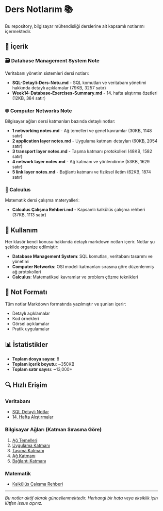 # Ders Notlarım 📚

Bu repository, bilgisayar mühendisliği derslerine ait kapsamlı notlarımı içermektedir.

## 📖 İçerik

### 🗃️ Database Management System Note
Veritabanı yönetim sistemleri dersi notları:
- **SQL-Detayli-Ders-Notu.md** - SQL komutları ve veritabanı yönetimi hakkında detaylı açıklamalar (79KB, 3257 satır)
- **Week14-Database-Exercises-Summary.md** - 14. hafta alıştırma özetleri (12KB, 384 satır)

### 🌐 Computer Networks Note  
Bilgisayar ağları dersi katmanları bazında detaylı notlar:
- **1 networking notes.md** - Ağ temelleri ve genel kavramlar (30KB, 1148 satır)
- **2 application layer notes.md** - Uygulama katmanı detayları (60KB, 2054 satır)
- **3 transport layer notes.md** - Taşıma katmanı protokolleri (48KB, 1582 satır)
- **4 network layer notes.md** - Ağ katmanı ve yönlendirme (53KB, 1629 satır)
- **5 link layer notes.md** - Bağlantı katmanı ve fiziksel iletim (62KB, 1874 satır)

### 📐 Calculus
Matematik dersi çalışma materyalleri:
- **Calculus Çalışma Rehberi.md** - Kapsamlı kalkülüs çalışma rehberi (37KB, 1113 satır)

## 🚀 Kullanım

Her klasör kendi konusu hakkında detaylı markdown notları içerir. Notlar şu şekilde organize edilmiştir:

- **Database Management System**: SQL komutları, veritabanı tasarımı ve yönetimi
- **Computer Networks**: OSI modeli katmanları sırasına göre düzenlenmiş ağ protokolleri
- **Calculus**: Matematiksel kavramlar ve problem çözme teknikleri

## 📝 Not Formatı

Tüm notlar Markdown formatında yazılmıştır ve şunları içerir:
- Detaylı açıklamalar
- Kod örnekleri
- Görsel açıklamalar
- Pratik uygulamalar

## 📊 İstatistikler

- **Toplam dosya sayısı**: 8
- **Toplam içerik boyutu**: ~350KB
- **Toplam satır sayısı**: ~13,000+

## 🔍 Hızlı Erişim

### Veritabanı
- [SQL Detaylı Notlar](Database%20Managment%20System%20Note/SQL-Detayli-Ders-Notu%20.md)
- [14. Hafta Alıştırmalar](Database%20Managment%20System%20Note/Week14-Database-Exercises-Summary%20.md)

### Bilgisayar Ağları (Katman Sırasına Göre)
1. [Ağ Temelleri](Compter%20Networks%20Note/1%20networking%20notes.md)
2. [Uygulama Katmanı](Compter%20Networks%20Note/2%20application%20layer%20notes%20.md)
3. [Taşıma Katmanı](Compter%20Networks%20Note/3%20transport%20layer%20notes.md)
4. [Ağ Katmanı](Compter%20Networks%20Note/4%20network%20layer%20notes.md)
5. [Bağlantı Katmanı](Compter%20Networks%20Note/5%20link%20ayer%20notes.md)

### Matematik
- [Kalkülüs Çalışma Rehberi](calculus/Calculus%20Çalışma%20Rehberi%20.md)

---

*Bu notlar aktif olarak güncellenmektedir. Herhangi bir hata veya eksiklik için lütfen issue açınız.* 